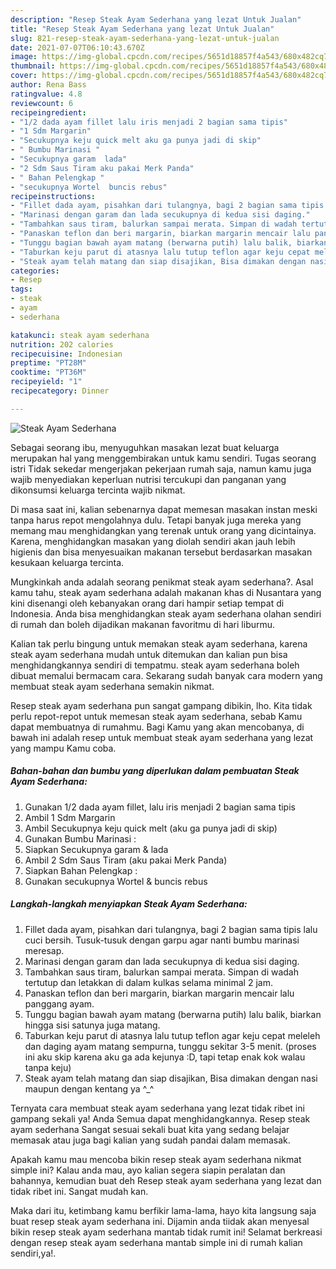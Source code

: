 ```yaml
---
description: "Resep Steak Ayam Sederhana yang lezat Untuk Jualan"
title: "Resep Steak Ayam Sederhana yang lezat Untuk Jualan"
slug: 821-resep-steak-ayam-sederhana-yang-lezat-untuk-jualan
date: 2021-07-07T06:10:43.670Z
image: https://img-global.cpcdn.com/recipes/5651d18857f4a543/680x482cq70/steak-ayam-sederhana-foto-resep-utama.jpg
thumbnail: https://img-global.cpcdn.com/recipes/5651d18857f4a543/680x482cq70/steak-ayam-sederhana-foto-resep-utama.jpg
cover: https://img-global.cpcdn.com/recipes/5651d18857f4a543/680x482cq70/steak-ayam-sederhana-foto-resep-utama.jpg
author: Rena Bass
ratingvalue: 4.8
reviewcount: 6
recipeingredient:
- "1/2 dada ayam fillet lalu iris menjadi 2 bagian sama tipis"
- "1 Sdm Margarin"
- "Secukupnya keju quick melt aku ga punya jadi di skip"
- " Bumbu Marinasi "
- "Secukupnya garam  lada"
- "2 Sdm Saus Tiram aku pakai Merk Panda"
- " Bahan Pelengkap "
- "secukupnya Wortel  buncis rebus"
recipeinstructions:
- "Fillet dada ayam, pisahkan dari tulangnya, bagi 2 bagian sama tipis lalu cuci bersih. Tusuk-tusuk dengan garpu agar nanti bumbu marinasi meresap."
- "Marinasi dengan garam dan lada secukupnya di kedua sisi daging."
- "Tambahkan saus tiram, balurkan sampai merata. Simpan di wadah tertutup dan letakkan di dalam kulkas selama minimal 2 jam."
- "Panaskan teflon dan beri margarin, biarkan margarin mencair lalu panggang ayam."
- "Tunggu bagian bawah ayam matang (berwarna putih) lalu balik, biarkan hingga sisi satunya juga matang."
- "Taburkan keju parut di atasnya lalu tutup teflon agar keju cepat meleleh dan daging ayam matang sempurna, tunggu sekitar 3-5 menit. (proses ini aku skip karena aku ga ada kejunya :D, tapi tetap enak kok walau tanpa keju)"
- "Steak ayam telah matang dan siap disajikan, Bisa dimakan dengan nasi maupun dengan kentang ya ^_^"
categories:
- Resep
tags:
- steak
- ayam
- sederhana

katakunci: steak ayam sederhana 
nutrition: 202 calories
recipecuisine: Indonesian
preptime: "PT28M"
cooktime: "PT36M"
recipeyield: "1"
recipecategory: Dinner

---
```



![Steak Ayam Sederhana](https://img-global.cpcdn.com/recipes/5651d18857f4a543/680x482cq70/steak-ayam-sederhana-foto-resep-utama.jpg)

Sebagai seorang ibu, menyuguhkan masakan lezat buat keluarga merupakan hal yang menggembirakan untuk kamu sendiri. Tugas seorang istri Tidak sekedar mengerjakan pekerjaan rumah saja, namun kamu juga wajib menyediakan keperluan nutrisi tercukupi dan panganan yang dikonsumsi keluarga tercinta wajib nikmat.

Di masa  saat ini, kalian sebenarnya dapat memesan masakan instan meski tanpa harus repot mengolahnya dulu. Tetapi banyak juga mereka yang memang mau menghidangkan yang terenak untuk orang yang dicintainya. Karena, menghidangkan masakan yang diolah sendiri akan jauh lebih higienis dan bisa menyesuaikan makanan tersebut berdasarkan masakan kesukaan keluarga tercinta. 



Mungkinkah anda adalah seorang penikmat steak ayam sederhana?. Asal kamu tahu, steak ayam sederhana adalah makanan khas di Nusantara yang kini disenangi oleh kebanyakan orang dari hampir setiap tempat di Indonesia. Anda bisa menghidangkan steak ayam sederhana olahan sendiri di rumah dan boleh dijadikan makanan favoritmu di hari liburmu.

Kalian tak perlu bingung untuk memakan steak ayam sederhana, karena steak ayam sederhana mudah untuk ditemukan dan kalian pun bisa menghidangkannya sendiri di tempatmu. steak ayam sederhana boleh dibuat memalui bermacam cara. Sekarang sudah banyak cara modern yang membuat steak ayam sederhana semakin nikmat.

Resep steak ayam sederhana pun sangat gampang dibikin, lho. Kita tidak perlu repot-repot untuk memesan steak ayam sederhana, sebab Kamu dapat membuatnya di rumahmu. Bagi Kamu yang akan mencobanya, di bawah ini adalah resep untuk membuat steak ayam sederhana yang lezat yang mampu Kamu coba.

<!--inarticleads1-->

##### Bahan-bahan dan bumbu yang diperlukan dalam pembuatan Steak Ayam Sederhana:

1. Gunakan 1/2 dada ayam fillet, lalu iris menjadi 2 bagian sama tipis
1. Ambil 1 Sdm Margarin
1. Ambil Secukupnya keju quick melt (aku ga punya jadi di skip)
1. Gunakan  Bumbu Marinasi :
1. Siapkan Secukupnya garam &amp; lada
1. Ambil 2 Sdm Saus Tiram (aku pakai Merk Panda)
1. Siapkan  Bahan Pelengkap :
1. Gunakan secukupnya Wortel &amp; buncis rebus




<!--inarticleads2-->

##### Langkah-langkah menyiapkan Steak Ayam Sederhana:

1. Fillet dada ayam, pisahkan dari tulangnya, bagi 2 bagian sama tipis lalu cuci bersih. Tusuk-tusuk dengan garpu agar nanti bumbu marinasi meresap.
1. Marinasi dengan garam dan lada secukupnya di kedua sisi daging.
1. Tambahkan saus tiram, balurkan sampai merata. Simpan di wadah tertutup dan letakkan di dalam kulkas selama minimal 2 jam.
1. Panaskan teflon dan beri margarin, biarkan margarin mencair lalu panggang ayam.
1. Tunggu bagian bawah ayam matang (berwarna putih) lalu balik, biarkan hingga sisi satunya juga matang.
1. Taburkan keju parut di atasnya lalu tutup teflon agar keju cepat meleleh dan daging ayam matang sempurna, tunggu sekitar 3-5 menit. (proses ini aku skip karena aku ga ada kejunya :D, tapi tetap enak kok walau tanpa keju)
1. Steak ayam telah matang dan siap disajikan, Bisa dimakan dengan nasi maupun dengan kentang ya ^_^




Ternyata cara membuat steak ayam sederhana yang lezat tidak ribet ini gampang sekali ya! Anda Semua dapat menghidangkannya. Resep steak ayam sederhana Sangat sesuai sekali buat kita yang sedang belajar memasak atau juga bagi kalian yang sudah pandai dalam memasak.

Apakah kamu mau mencoba bikin resep steak ayam sederhana nikmat simple ini? Kalau anda mau, ayo kalian segera siapin peralatan dan bahannya, kemudian buat deh Resep steak ayam sederhana yang lezat dan tidak ribet ini. Sangat mudah kan. 

Maka dari itu, ketimbang kamu berfikir lama-lama, hayo kita langsung saja buat resep steak ayam sederhana ini. Dijamin anda tiidak akan menyesal bikin resep steak ayam sederhana mantab tidak rumit ini! Selamat berkreasi dengan resep steak ayam sederhana mantab simple ini di rumah kalian sendiri,ya!.

